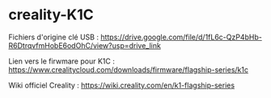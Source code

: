 # creality-K1C

Fichiers d'origine clé USB :
https://drive.google.com/file/d/1fL6c-QzP4bHb-R6DtrqvfmHobE6odOhC/view?usp=drive_link

Lien vers le firwmare pour K1C :
https://www.crealitycloud.com/downloads/firmware/flagship-series/k1c

Wiki officiel Creality :
https://wiki.creality.com/en/k1-flagship-series